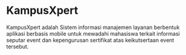# KampusXpert
KampusXpert adalah Sistem informasi manajemen layanan berbentuk aplikasi berbasis mobile untuk mewadahi mahasiswa terkait informasi seputar event dan kepengurusan sertifikat atas keikutsertaan event tersebut.
